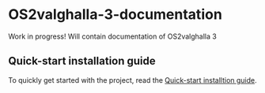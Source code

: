 # OS2valghalla-3-documentation
Work in progress! Will contain documentation of OS2valghalla 3

## Quick-start installation guide
To quickly get started with the project, read the [Quick-start installtion guide](INSTALLATION.md).